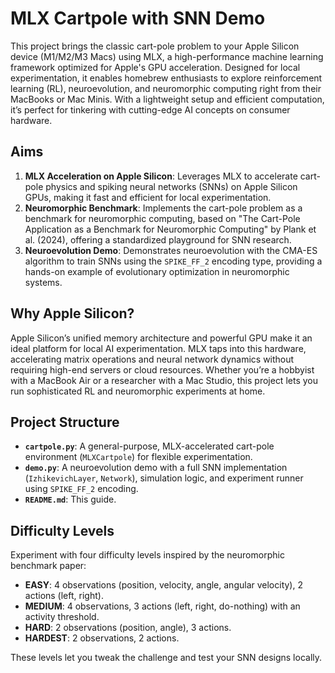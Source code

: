 # MLX Cartpole with SNN Demo

This project brings the classic cart-pole problem to your Apple Silicon device (M1/M2/M3 Macs) using MLX, a high-performance machine learning framework optimized for Apple's GPU acceleration. Designed for local experimentation, it enables homebrew enthusiasts to explore reinforcement learning (RL), neuroevolution, and neuromorphic computing right from their MacBooks or Mac Minis. With a lightweight setup and efficient computation, it’s perfect for tinkering with cutting-edge AI concepts on consumer hardware.

## Aims

1. **MLX Acceleration on Apple Silicon**: Leverages MLX to accelerate cart-pole physics and spiking neural networks (SNNs) on Apple Silicon GPUs, making it fast and efficient for local experimentation.
2. **Neuromorphic Benchmark**: Implements the cart-pole problem as a benchmark for neuromorphic computing, based on "The Cart-Pole Application as a Benchmark for Neuromorphic Computing" by Plank et al. (2024), offering a standardized playground for SNN research.
3. **Neuroevolution Demo**: Demonstrates neuroevolution with the CMA-ES algorithm to train SNNs using the `SPIKE_FF_2` encoding type, providing a hands-on example of evolutionary optimization in neuromorphic systems.

## Why Apple Silicon?

Apple Silicon’s unified memory architecture and powerful GPU make it an ideal platform for local AI experimentation. MLX taps into this hardware, accelerating matrix operations and neural network dynamics without requiring high-end servers or cloud resources. Whether you’re a hobbyist with a MacBook Air or a researcher with a Mac Studio, this project lets you run sophisticated RL and neuromorphic experiments at home.

## Project Structure

- **`cartpole.py`**: A general-purpose, MLX-accelerated cart-pole environment (`MLXCartpole`) for flexible experimentation.
- **`demo.py`**: A neuroevolution demo with a full SNN implementation (`IzhikevichLayer`, `Network`), simulation logic, and experiment runner using `SPIKE_FF_2` encoding.
- **`README.md`**: This guide.

## Difficulty Levels

Experiment with four difficulty levels inspired by the neuromorphic benchmark paper:

- **EASY**: 4 observations (position, velocity, angle, angular velocity), 2 actions (left, right).
- **MEDIUM**: 4 observations, 3 actions (left, right, do-nothing) with an activity threshold.
- **HARD**: 2 observations (position, angle), 3 actions.
- **HARDEST**: 2 observations, 2 actions.

These levels let you tweak the challenge and test your SNN designs locally.
